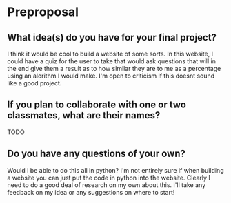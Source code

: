 # Preproposal

## What idea(s) do you have for your final project?

I think it would be cool to build a website of some sorts. In this website, I could have a quiz for the user to take that would ask questions that will in the end give them a result as to how similar they are to me as a percentage using an alorithm I would make. I'm open to criticism if this doesnt sound like a good project. 

## If you plan to collaborate with one or two classmates, what are their names?

TODO

## Do you have any questions of your own?

Would I be able to do this all in python? I'm not entirely sure if when building a website you can just put the code in python into the website. Clearly I need to do a good deal of research on my own about this. I'll take any feedback on my idea or any suggestions on where to start!

